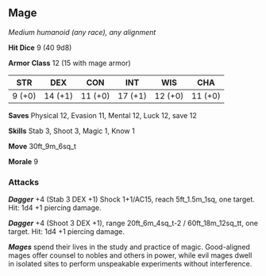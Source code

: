 ## Mage

*Medium humanoid (any race), any alignment*

**Hit Dice** 9 (40 9d8)

**Armor Class** 12 (15 with mage armor)

| STR     | DEX     | CON     | INT     | WIS     | CHA     |
|---------|---------|---------|---------|---------|---------|
|  9 (+0) | 14 (+1) | 11 (+0) | 17 (+1) | 12 (+0) | 11 (+0) |

**Saves** Physical 12, Evasion 11, Mental 12, Luck 12, save 12

**Skills** Stab 3, Shoot 3, Magic 1, Know 1

**Move** 30ft\_9m\_6sq\_t

**Morale** 9

### Attacks

***Dagger*** +4 (Stab 3 DEX +1) Shock 1+1/AC15, reach 5ft\_1.5m\_1sq, one target. Hit: 1d4 +1 piercing damage.

***Dagger*** +4 (Shoot 3 DEX +1), range 20ft\_6m\_4sq\_t-2 / 60ft\_18m\_12sq\_tt, one target. Hit: 1d4 +1 piercing damage.

***Mages*** spend their lives in the study and practice of magic. Good-aligned mages offer counsel to nobles and others in power, while evil mages dwell in isolated sites to perform unspeakable experiments without interference.

